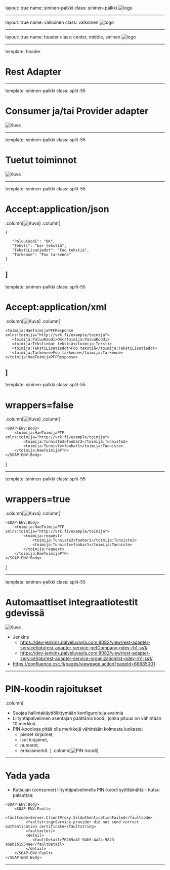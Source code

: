 layout: true
name: sininen-palkki
class: sininen-palkki
![logo](../suomifi_logo.svg)

---
layout: true
name: valkoinen
class: valkoinen
![logo](../suomifi_logo.svg)

---
layout: true
name: header
class: center, middle, sininen
![logo](../suomifi_logo.svg)

<!--DON'T TOUCH ABOVE THIS !!!!!! -->
---

template: header
# Rest Adapter

---

template: sininen-palkki
class: split-55

# Consumer ja/tai Provider adapter

![Kuva](../images/rest-adapter-kayttotapaukset.png)

---

template: sininen-palkki
class: split-55

# Tuetut toiminnot

![Kuva](../images/rest-adapter-toiminnot.png)

---

template: sininen-palkki
class: split-55

# Accept:application/json

.column[![Kuva](../images/rest-adapter-clip.png)]
.column[
```
{

   "PaluuKoodi": "OK",
   "Teksti": "bar tekstiä",
   "TekstiLisatiedot": "Foo tekstiä",
   "Tarkenne": "Foo tarkenne"
}
```
]
---

template: sininen-palkki
class: split-55

# Accept:application/xml

.column[![Kuva](../images/rest-adapter-clip.png)]
.column[
```
<toimija:HaeToimijaPFFResponse xmlns:toimija="http://vrk.fi/example/toimija">
   <toimija:PaluuKoodi>OK</toimija:PaluuKoodi>
   <toimija:Teksti>bar tekstiä</toimija:Teksti>
   <toimija:TekstiLisatiedot>Foo tekstiä</toimija:TekstiLisatiedot>
   <toimija:Tarkenne>Foo tarkenne</toimija:Tarkenne>
</toimija:HaeToimijaPFFResponse>

```
]
---

template: sininen-palkki
class: split-55

# wrappers=false

.column[![Kuva](../images/rest-adapter-clip.png)]
.column[
```
<SOAP-ENV:Body>
    <toimija:HaeToimijaPTF xmlns:toimija="http://vrk.fi/example/toimija">
        <toimija:Tunniste2>foobar2</toimija:Tunniste2>
        <toimija:Tunniste>foobar1</toimija:Tunniste>
    </toimija:HaeToimijaPTF>
</SOAP-ENV:Body>
```
]

---

template: sininen-palkki
class: split-55

# wrappers=true

.column[![Kuva](../images/rest-adapter-clip.png)]
.column[
```
<SOAP-ENV:Body>
    <toimija:HaeToimijaPTF xmlns:toimija="http://vrk.fi/example/toimija">
        <toimija:request>
            <toimija:Tunniste2>foobar2</toimija:Tunniste2>
            <toimija:Tunniste>foobar1</toimija:Tunniste>
        </toimija:request>
    </toimija:HaeToimijaPTF>
</SOAP-ENV:Body>
```
]


---

template: sininen-palkki
class: split-55

# Automaattiset integraatiotestit gdevissä

![Kuva](../images/rest-adapter-gdev.png)

- Jenkins
  - https://dev-jenkins.palveluvayla.com:8082/view/rest-adapter-service/job/rest-adapter-service-getCompany-gdev-rh1-ss1/
  - https://dev-jenkins.palveluvayla.com:8082/view/rest-adapter-service/job/rest-adapter-service-organizationlist-gdev-rh1-ss1/
- https://confluence.csc.fi/pages/viewpage.action?pageId=66685001

---

# PIN-koodin rajoitukset

.column[
- Suojaa hallintakäyttöliittymään konfiguroituja avaimia
- Liityntäpalvelimen asentajan päättämä koodi, jonka pituus on vähintään 10 merkkiä.
- PIN-koodissa pitää olla merkkejä vähintään kolmesta luokasta:
   - pienet kirjaimet,
   - isot kirjaimet,
   - numerot,
   - erikoismerkit.
]
.column[![PIN-koodi](../images/pin-koodi.png)]

---

# Yada yada
   
- Kutsujan (consumer) liityntäpalvelimella PIN-koodi syöttämättä - kutsu palauttaa:

```
<SOAP-ENV:Body>
    <SOAP-ENV:Fault>
         <faultcode>Server.ClientProxy.SslAuthenticationFailed</faultcode>
         <faultstring>Service provider did not send correct authentication certificate</faultstring>
         <faultactor/>
         <detail>
            <faultDetail>76269a4f-94b5-4a2a-9823-a6eb1b1554ae</faultDetail>
         </detail>
    </SOAP-ENV:Fault>
</SOAP-ENV:Body>
```

---
